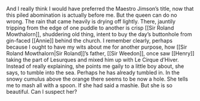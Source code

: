 And I really think I would have preferred the Maestro Jimson’s title, now that this piled abomination is actually before me. But the queen can do no wrong. The rain that came heavily is drying off lightly. There, jauntily tripping from the edge of one puddle to another is crisp [[Sir Roland Mowthalorn]], shuddering old thing, intent to buy the day’s buttonhole from gin-faced [[Annie]] behind the church. I remember clearly, perhaps because I ought to have my wits about me for another purpose, how [[Sir Roland Mowthalorn|Sir Roland]]’s father, [[Sir Weedon]], once saw [[Henry]] taking the part of Lesurques and mixed him up with Le Cirque d’Hiver. Instead of really explaining, she points me gaily to a little boy about, she says, to tumble into the sea. Perhaps he has already tumbled in. In the snowy cumulus above the orange there seems to be now a hole. She tells me to mash all with a spoon. If she had said a mashie. But she is so beautiful. Can I suspect her?
